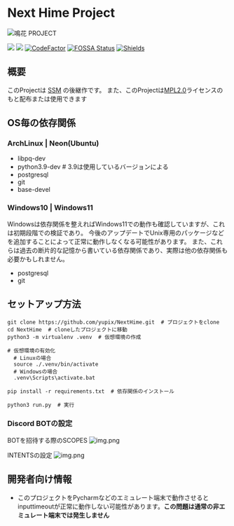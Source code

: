 # Next Hime Project

![鳴花 PROJECT](https://s3.akarinext.org/assets/*/HIME%20MIKOT%20(3).png)

<a href="https://codeclimate.com/github/yupix/NextHime/maintainability"><img src="https://api.codeclimate.com/v1/badges/4c0c6adf8a722fc70a36/maintainability" /></a> 
<a href="https://codeclimate.com/github/yupix/NextHime/test_coverage"><img src="https://api.codeclimate.com/v1/badges/4c0c6adf8a722fc70a36/test_coverage" /></a>
[![CodeFactor](https://www.codefactor.io/repository/github/yupix/nexthime/badge)](https://www.codefactor.io/repository/github/yupix/nexthime)
[![FOSSA Status](https://app.fossa.com/api/projects/git%2Bgithub.com%2Fyupix%2FNextHime.svg?type=shield)](https://app.fossa.com/projects/git%2Bgithub.com%2Fyupix%2FNextHime?ref=badge_shield)
[![Shields](https://img.shields.io/badge/Dev%20Python-3.9-ff7964.svg?style=for-the-badge)](https://img.shields.io/badge/Dev%20Python-3.9-ff7964.svg?style=for-the-badge)

## 概要
このProjectは [SSM](https://github.com/yupix/ssm) の後継作です。 また、このProjectは[MPL2.0](LICENSE)ライセンスのもと配布または使用できます

## OS毎の依存関係
### ArchLinux | Neon(Ubuntu)

- libpq-dev
- python3.9-dev # 3.9は使用しているバージョンによる
- postgresql
- git
- base-devel

### Windows10 | Windows11

Windowsは依存関係を整えればWindows11での動作も確認していますが、これは初期段階での検証であり。 今後のアップデートでUnix専用のパッケージなどを追加することによって正常に動作しなくなる可能性があります。
また、これらは過去の断片的な記憶から書いている依存関係であり、実際は他の依存関係も必要かもしれません。

- postgresql
- git

## セットアップ方法

```shell
git clone https://github.com/yupix/NextHime.git  # プロジェクトをclone 
cd NextHime  # cloneしたプロジェクトに移動
python3 -m virtualenv .venv  # 仮想環境の作成

# 仮想環境の有効化
  # Linuxの場合
  source ./.venv/bin/activate
  # Windowsの場合
  .venv\Scripts\activate.bat

pip install -r requirements.txt  # 依存関係のインストール

python3 run.py  # 実行 
```

### Discord BOTの設定

BOTを招待する際のSCOPES
![img.png](./src/assets/images/README/scopes.png)

INTENTSの設定
![img.png](./src/assets/images/README/intents.png)

## 開発者向け情報

- このプロジェクトをPycharmなどのエミュレート端末で動作させるとinputtimeoutが正常に動作しない可能性があります。**この問題は通常の非エミュレート端末では発生しません**
